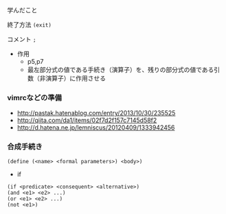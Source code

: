 学んだこと

終了方法
`(exit)`

コメント
`;`

* 作用
  * p5,p7
  * 最左部分式の値である手続き（演算子）を、残りの部分式の値である引数（非演算子）に作用させる

### vimrcなどの準備

* http://pastak.hatenablog.com/entry/2013/10/30/235525
* http://qiita.com/da1/items/02f7d2f157c7145d58f2
* http://d.hatena.ne.jp/lemniscus/20120409/1333942456

### 合成手続き

```
(define (<name> <formal parameters>) <body>)
```

* if

```
(if <predicate> <consequent> <alternative>)
(and <e1> <e2> ...)
(or <e1> <e2> ...)
(not <e1>)
```
